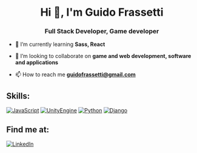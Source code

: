<h1 align="center">Hi 👋, I'm Guido Frassetti</h1>
<h3 align="center">Full Stack Developer, Game developer</h3>

- 🌱 I’m currently learning **Sass, React**

- 👯 I’m looking to collaborate on **game and web development, software and applications**

- 📫 How to reach me **guidofrassetti@gmail.com**

## Skills:
[![JavaScript](https://img.shields.io/badge/JavaScript-F7DF1E?style=for-the-badge&logo=javascript&logoColor=white&labelColor=101010)]()
[![UnityEngine](https://img.shields.io/badge/Unity-999999?style=for-the-badge&logo=unity&logoColor=white&labelColor=101010)]()
[![Python](https://img.shields.io/badge/Python-007396?style=for-the-badge&logo=python&logoColor=white&labelColor=101010)]()
[![Django](https://img.shields.io/badge/Django-green?style=for-the-badge&logo=django&logoColor=white&labelColor=101010)]()
## Find me at:
 
[![LinkedIn](https://img.shields.io/badge/LinkedIn-Guido_Frassetti-0077B5?style=for-the-badge&logo=linkedin&logoColor=white&labelColor=101010)](https://www.linkedin.com/in/guido-fr-930004204/)

